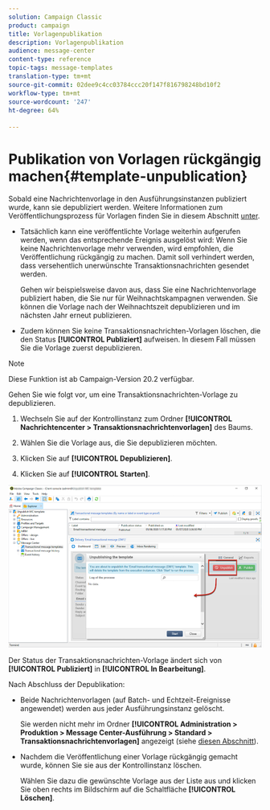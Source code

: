```yaml
---
solution: Campaign Classic
product: campaign
title: Vorlagenpublikation
description: Vorlagenpublikation
audience: message-center
content-type: reference
topic-tags: message-templates
translation-type: tm+mt
source-git-commit: 02dee9c4cc03784ccc20f147f816798248bd10f2
workflow-type: tm+mt
source-wordcount: '247'
ht-degree: 64%

---
```



# Publikation von Vorlagen rückgängig machen{#template-unpublication}

Sobald eine Nachrichtenvorlage in den Ausführungsinstanzen publiziert wurde, kann sie depubliziert werden. Weitere Informationen zum Veröffentlichungsprozess für Vorlagen finden Sie in diesem Abschnitt [unter](../../message-center/using/template-publication.md).

* Tatsächlich kann eine veröffentlichte Vorlage weiterhin aufgerufen werden, wenn das entsprechende Ereignis ausgelöst wird: Wenn Sie keine Nachrichtenvorlage mehr verwenden, wird empfohlen, die Veröffentlichung rückgängig zu machen. Damit soll verhindert werden, dass versehentlich unerwünschte Transaktionsnachrichten gesendet werden.

   Gehen wir beispielsweise davon aus, dass Sie eine Nachrichtenvorlage publiziert haben, die Sie nur für Weihnachtskampagnen verwenden. Sie können die Vorlage nach der Weihnachtszeit depublizieren und im nächsten Jahr erneut publizieren.

* Zudem können Sie keine Transaktionsnachrichten-Vorlagen löschen, die den Status **[!UICONTROL Publiziert]** aufweisen. In diesem Fall müssen Sie die Vorlage zuerst depublizieren.

>[!NOTE]
>
>Diese Funktion ist ab Campaign-Version 20.2 verfügbar.

Gehen Sie wie folgt vor, um eine Transaktionsnachrichten-Vorlage zu depublizieren.

1. Wechseln Sie auf der Kontrollinstanz zum Ordner **[!UICONTROL Nachrichtencenter > Transaktionsnachrichtenvorlagen]** des Baums.
1. Wählen Sie die Vorlage aus, die Sie depublizieren möchten.
1. Klicken Sie auf **[!UICONTROL Depublizieren]**.

   <!--1. Fill in the **[!UICONTROL Log of the process]** field.-->

1. Klicken Sie auf **[!UICONTROL Starten]**.

![](assets/message-center-unpublish.png)

Der Status der Transaktionsnachrichten-Vorlage ändert sich von **[!UICONTROL Publiziert]** in **[!UICONTROL In Bearbeitung]**.

Nach Abschluss der Depublikation:

* Beide Nachrichtenvorlagen (auf Batch- und Echtzeit-Ereignisse angewendet) werden aus jeder Ausführungsinstanz gelöscht.

   Sie werden nicht mehr im Ordner **[!UICONTROL Administration > Produktion > Message Center-Ausführung > Standard > Transaktionsnachrichtenvorlagen]** angezeigt (siehe [diesen Abschnitt](../../message-center/using/template-publication.md)).

* Nachdem die Veröffentlichung einer Vorlage rückgängig gemacht wurde, können Sie sie aus der Kontrollinstanz löschen.

   Wählen Sie dazu die gewünschte Vorlage aus der Liste aus und klicken Sie oben rechts im Bildschirm auf die Schaltfläche **[!UICONTROL Löschen]**.